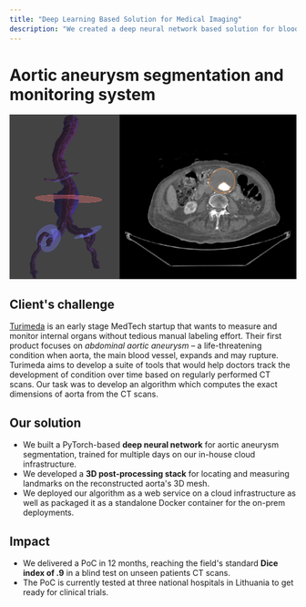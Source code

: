 ```yaml
---
title: "Deep Learning Based Solution for Medical Imaging"
description: "We created a deep neural network based solution for blood vessel 3D reconstruction and measurement"
---
```

# Aortic aneurysm segmentation and monitoring system

![Automated aortic aneurysm annotation and 3D reconstruction (left) from raw DICOM images (right)](/images/turimeda.png)

## Client's challenge

[Turimeda](https://www.turimeda.com/) is an early stage MedTech startup that wants to measure and monitor internal organs without tedious manual labeling effort. Their first product focuses on *abdominal aortic aneurysm* – a life-threatening condition when aorta, the main blood vessel, expands and may rupture. Turimeda aims to develop a suite of tools that would help doctors track the development of condition over time based on regularly performed CT scans. Our task was to develop an algorithm which computes the exact dimensions of aorta from the CT scans.

## Our solution

- We built a PyTorch-based **deep neural network** for aortic aneurysm segmentation, trained for multiple days on our in-house cloud infrastructure.
- We developed a **3D post-processing stack** for locating and measuring landmarks on the reconstructed aorta's 3D mesh.
- We deployed our algorithm as a web service on a cloud infrastructure as well as packaged it as a standalone Docker container for the on-prem deployments.

## Impact

- We delivered a PoC in 12 months, reaching the field's standard **Dice index of .9** in a blind test on unseen patients CT scans.
- The PoC is currently tested at three national hospitals in Lithuania to get ready for clinical trials.